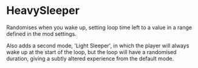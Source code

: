 # HeavySleeper
Randomises when you wake up, setting loop time left to a value in a range defined in the mod settings.

Also adds a second mode, 'Light Sleeper', in which the player will always wake up at the start of the loop, but the loop will have a randomised duration, giving a subtly altered experience from the default mode.